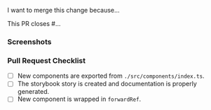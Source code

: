 I want to merge this change because...

This PR closes #...

### Screenshots

<!-- If your changes affect the UI, providing "before" and "after" screenshots will
greatly reduce the amount of work needed to review your work. -->

### Pull Request Checklist

- [ ] New components are exported from `./src/components/index.ts`.
- [ ] The storybook story is created and documentation is properly generated.
- [ ] New component is wrapped in `forwardRef`.
